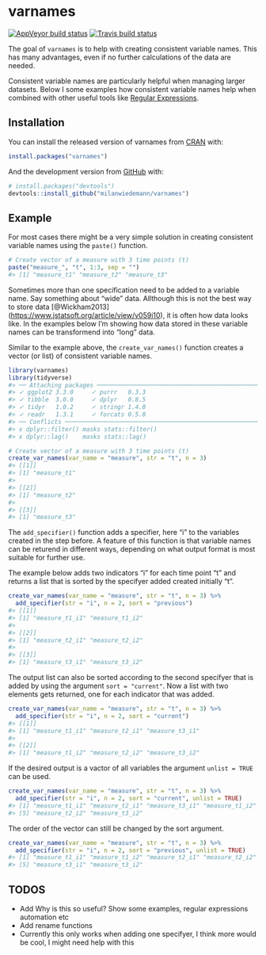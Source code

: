 
<!-- README.md is generated from README.Rmd. Please edit that file -->

# varnames

<!-- badges: start -->

[![AppVeyor build
status](https://ci.appveyor.com/api/projects/status/github/milanwiedemann/varnames?branch=master&svg=true)](https://ci.appveyor.com/project/milanwiedemann/varnames)
[![Travis build
status](https://travis-ci.com/milanwiedemann/varnames.svg?branch=master)](https://travis-ci.com/milanwiedemann/varnames)
<!-- badges: end -->

The goal of `varnames` is to help with creating consistent variable
names. This has many advantages, even if no further calculations of the
data are needed.

Consistent variable names are particularly helpful when managing larger
datasets. Below I some examples how consistent variable names help when
combined with other useful tools like [Regular
Expressions](https://stringr.tidyverse.org/articles/regular-expressions.html).

## Installation

You can install the released version of varnames from
[CRAN](https://CRAN.R-project.org) with:

``` r
install.packages("varnames")
```

And the development version from [GitHub](https://github.com/) with:

``` r
# install.packages("devtools")
devtools::install_github("milanwiedemann/varnames")
```

## Example

For most cases there might be a very simple solution in creating
consistent variable names using the `paste()` function.

``` r
# Create vector of a measure with 3 time points (t)
paste("measure_", "t", 1:3, sep = "")
#> [1] "measure_t1" "measure_t2" "measure_t3"
```

Sometimes more than one specification need to be added to a variable
name. Say something about “wide” data. Allthough this is not the best
way to store data
\[@Wickham2013\](<https://www.jstatsoft.org/article/view/v059i10>), it
is often how data looks like. In the examples below I’m showing how data
stored in these variable names can be transformend into “long” data.

Similar to the example above, the `create_var_names()` function creates
a vector (or list) of consistent variable names.

``` r
library(varnames)
library(tidyverse)
#> ── Attaching packages ───────────────────────────────────────────────────────────────────────────────────────────── tidyverse 1.3.0 ──
#> ✓ ggplot2 3.3.0     ✓ purrr   0.3.3
#> ✓ tibble  3.0.0     ✓ dplyr   0.8.5
#> ✓ tidyr   1.0.2     ✓ stringr 1.4.0
#> ✓ readr   1.3.1     ✓ forcats 0.5.0
#> ── Conflicts ──────────────────────────────────────────────────────────────────────────────────────────────── tidyverse_conflicts() ──
#> x dplyr::filter() masks stats::filter()
#> x dplyr::lag()    masks stats::lag()

# Create vector of a measure with 3 time points (t)
create_var_names(var_name = "measure", str = "t", n = 3)
#> [[1]]
#> [1] "measure_t1"
#> 
#> [[2]]
#> [1] "measure_t2"
#> 
#> [[3]]
#> [1] "measure_t3"
```

The `add_specifier()` function adds a specifier, here “i” to the
variables created in the step before. A feature of this function is that
variable names can be returend in different ways, depending on what
output format is most suitable for further use.

The example below adds two indicators “i” for each time point “t” and
returns a list that is sorted by the specifyer added created initially
“t”.

``` r
create_var_names(var_name = "measure", str = "t", n = 3) %>% 
  add_specifier(str = "i", n = 2, sort = "previous")
#> [[1]]
#> [1] "measure_t1_i1" "measure_t1_i2"
#> 
#> [[2]]
#> [1] "measure_t2_i1" "measure_t2_i2"
#> 
#> [[3]]
#> [1] "measure_t3_i1" "measure_t3_i2"
```

The output list can also be sorted according to the second specifyer
that is added by using the argument `sort = "current"`. Now a list with
two elements gets returned, one for each indicator that was added.

``` r
create_var_names(var_name = "measure", str = "t", n = 3) %>% 
  add_specifier(str = "i", n = 2, sort = "current")
#> [[1]]
#> [1] "measure_t1_i1" "measure_t2_i1" "measure_t3_i1"
#> 
#> [[2]]
#> [1] "measure_t1_i2" "measure_t2_i2" "measure_t3_i2"
```

If the desired output is a vactor of all variables the argument `unlist
= TRUE` can be used.

``` r
create_var_names(var_name = "measure", str = "t", n = 3) %>% 
  add_specifier(str = "i", n = 2, sort = "current", unlist = TRUE)
#> [1] "measure_t1_i1" "measure_t2_i1" "measure_t3_i1" "measure_t1_i2"
#> [5] "measure_t2_i2" "measure_t3_i2"
```

The order of the vector can still be changed by the sort argument.

``` r
create_var_names(var_name = "measure", str = "t", n = 3) %>% 
  add_specifier(str = "i", n = 2, sort = "previous", unlist = TRUE)
#> [1] "measure_t1_i1" "measure_t1_i2" "measure_t2_i1" "measure_t2_i2"
#> [5] "measure_t3_i1" "measure_t3_i2"
```

## TODOS

  - Add Why is this so useful? Show some examples, regular expressions
    automation etc
  - Add rename functions
  - Currently this only works when adding one specifyer, I think more
    would be cool, I might need help with this
